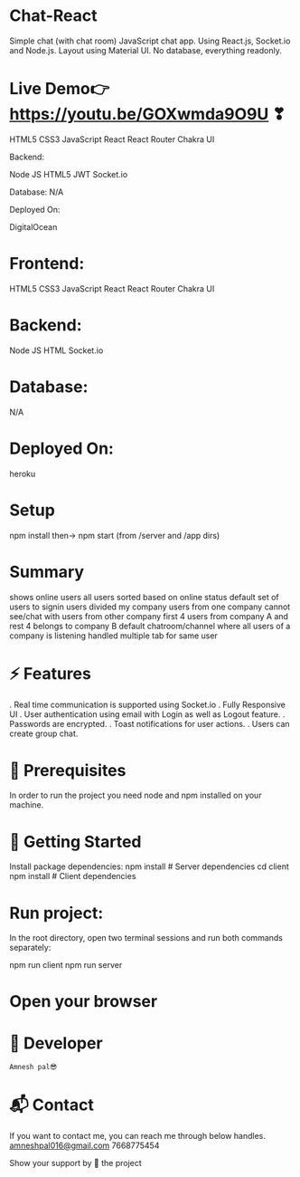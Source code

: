 # Chat-React

Simple chat (with chat room)
JavaScript chat app. Using React.js, Socket.io and Node.js. Layout using Material UI. No database, everything readonly.

# Live Demo👉 https://youtu.be/GOXwmda9O9U ❣


HTML5  CSS3  JavaScript  React  React Router  Chakra UI 

Backend:

Node JS  HTML5  JWT  Socket.io 

Database:
N/A

Deployed On:

DigitalOcean


# Frontend:

HTML5  CSS3  JavaScript  React  React Router  Chakra UI 

# Backend:

Node JS  HTML   Socket.io 

# Database:
N/A

# Deployed On:
heroku


# Setup
npm install then-> npm start (from /server and /app dirs)



# Summary
shows online users
all users sorted based on online status
default set of users to signin
users divided my company
users from one company cannot see/chat with users from other company
first 4 users from company A and rest 4 belongs to company B
default chatroom/channel where all users of a company is listening
handled multiple tab for same user


# ⚡️ Features

 . Real time communication is supported using Socket.io
 . Fully Responsive UI
 . User authentication using email with Login as well as Logout feature.
 . Passwords are encrypted.
 . Toast notifications for user actions.
 . Users can create group chat.
 
 
 
 # 📖 Prerequisites
 
In order to run the project you need node and npm installed on your machine.



# 🚩 Getting Started

 Install package dependencies:
npm install # Server dependencies
cd client
npm install # Client dependencies



# Run project:
In the root directory, open two terminal sessions and run both commands separately:

npm run client
npm run server


# Open your browser


# 👤 Developer

    Amnesh pal😎

# 📬 Contact

If you want to contact me, you can reach me through below handles.
   amneshpal016@gmail.com
   7668775454


Show your support by 🌟 the project
